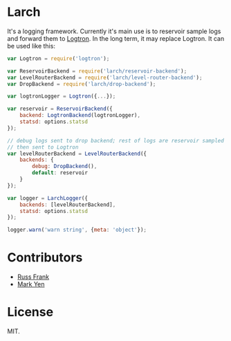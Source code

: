 # Larch

It's a logging framework. Currently it's main use is to reservoir sample logs
and forward them to [Logtron](http://github.com/uber/logtron). In the long
term, it may replace Logtron. It can be used like this:

```javascript
var Logtron = require('logtron');

var ReservoirBackend = require('larch/reservoir-backend');
var LevelRouterBackend = require('larch/level-router-backend');
var DropBackend = require('larch/drop-backend');

var logtronLogger = Logtron({...});

var reservoir = ReservoirBackend({
    backend: LogtronBackend(logtronLogger),
    statsd: options.statsd
});

// debug logs sent to drop backend; rest of logs are reservoir sampled
// then sent to Logtron
var levelRouterBackend = LevelRouterBackend({
    backends: {
        debug: DropBackend(),
        default: reservoir
    }
});

var logger = LarchLogger({
    backends: [levelRouterBackend],
    statsd: options.statsd
});

logger.warn('warn string', {meta: 'object'});
```

# Contributors

* [Russ Frank](http://github.com/rf)
* [Mark Yen](http://github.com/markyen)

# License

MIT.
